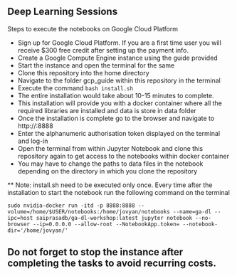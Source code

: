 ## Deep Learning Sessions

Steps to execute the notebooks on Google Cloud Platform
 - Sign up for Google Cloud Platform. If you are a first time user you will receive $300 free credit after setting up the payment info.
- Create a Google Compute Engine instance using the guide provided
- Start the instance and open the terminal for the same
- Clone this repository into the home directory
- Navigate to the folder gcp_guide within this repository in the terminal
- Execute the command `bash install.sh`
- The entire installation would take about 10-15 minutes to complete.
- This installation will provide you with a docker container where all the required libraries are installed and data is store in data folder
- Once the installation is complete go to the browser and navigate to http://<external ip>:8888 
- Enter the alphanumeric authorisation token displayed on the terminal and log-in
- Open the terminal from within Jupyter Notebook and clone this repository again to get access to the notebooks within docker container
- You may have to change the paths to data files in the notebook depending on the directory in which you clone the repository

** Note: install.sh need to be executed only once. Every time after the installation to start the notebook run the following command on the terminal

`
sudo nvidia-docker run -itd -p 8888:8888 --volume=/home/$USER/notebooks:/home/jovyan/notebooks --name=ga-dl --ipc=host saiprasadb/ga-dl-workshop:latest jupyter notebook --no-browser --ip=0.0.0.0 --allow-root --NotebookApp.token= --notebook-dir='/home/jovyan/'
`


## Do not forget to stop the instance after completing the tasks to avoid recurring costs.
